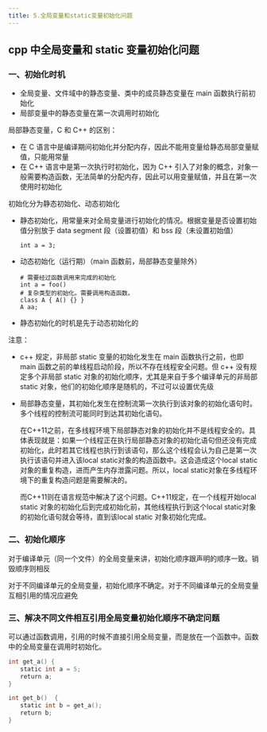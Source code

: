```yaml
---
title: 5.全局变量和static变量初始化问题
---
```


## cpp 中全局变量和 static 变量初始化问题

### 一、初始化时机

- 全局变量、文件域中的静态变量、类中的成员静态变量在 main 函数执行前初始化
- 局部变量中的静态变量在第一次调用时初始化

局部静态变量，C 和 C++ 的区别：

- 在 C 语言中是编译期间初始化并分配内存，因此不能用变量给静态局部变量赋值，只能用常量
- 在 C++ 语言中是第一次执行时初始化，因为 C++ 引入了对象的概念，对象一般需要构造函数，无法简单的分配内存，因此可以用变量赋值，并且在第一次使用时初始化

初始化分为静态初始化、动态初始化

- 静态初始化，用常量来对全局变量进行初始化的情况。根据变量是否设置初始值分别放于 data segment 段（设置初值）和 bss 段（未设置初始值）

  ```
  int a = 3;
  ```

- 动态初始化（运行期）（main 函数前，局部静态变量除外）

  ```
  # 需要经过函数调用来完成的初始化
  int a = foo()
  # 复杂类型的初始化。需要调用构造函数。
  class A { A() {} }
  A aa;
  ```

- 静态初始化的时机是先于动态初始化的

注意：

- c++ 规定，非局部 static 变量的初始化发生在 main 函数执行之前，也即 main 函数之前的单线程启动阶段，所以不存在线程安全问题。但 c++ 没有规定多个非局部 static 对象的初始化顺序，尤其是来自于多个编译单元的非局部 static 对象，他们的初始化顺序是随机的，不过可以设置优先级

- 局部静态变量，其初始化发生在控制流第一次执行到该对象的初始化语句时。多个线程的控制流可能同时到达其初始化语句。

  在C++11之前，在多线程环境下局部静态对象的初始化并不是线程安全的。具体表现就是：如果一个线程正在执行局部静态对象的初始化语句但还没有完成初始化，此时若其它线程也执行到该语句，那么这个线程会认为自己是第一次执行该语句并进入该local static对象的构造函数中。这会造成这个local static对象的重复构造，进而产生内存泄露问题。所以，local static对象在多线程环境下的重复构造问题是需要解决的。

  而C++11则在语言规范中解决了这个问题。C++11规定，在一个线程开始local static 对象的初始化后到完成初始化前，其他线程执行到这个local static对象的初始化语句就会等待，直到该local static 对象初始化完成。

### 二、初始化顺序

对于编译单元（同一个文件）的全局变量来讲，初始化顺序跟声明的顺序一致。销毁顺序则相反

对于不同编译单元的全局变量，初始化顺序不确定。对于不同编译单元的全局变量互相引用的情况应避免

### 三、解决不同文件相互引用全局变量初始化顺序不确定问题

可以通过函数调用，引用的时候不直接引用全局变量，而是放在一个函数中。函数中的全局变量在调用时初始化。

```c++
int get_a() { 
　　static int a = 5; 
　　return a; 
}

int get_b()  { 
　　static int b = get_a(); 
　　return b; 
}
```



